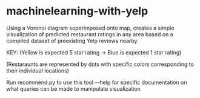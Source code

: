 # machinelearning-with-yelp

Using a Voronoi diagram superimposed onto map, creates a simple visualization of predicted restaurant ratings in any area based on a compiled dataset of preexisting Yelp reviews nearby.


KEY: 
(Yellow is expected 5 star rating -> Blue is expected 1 star rating)

(Restaraunts are represented by dots with specific colors corresponding to their individual locations)


Run recommend.py to use this tool
--help for specific documentation on what queries can be made to manipulate visualization
